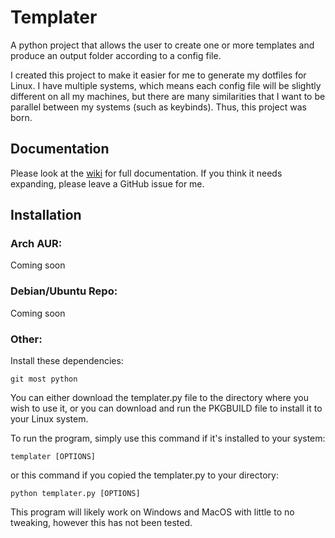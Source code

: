 # Templater
A python project that allows the user to create one or more templates and produce an output folder according to a config file.

I created this project to make it easier for me to generate my dotfiles for Linux. I have multiple systems, which means each config file will be slightly different on all my machines, but there are many similarities that I want to be parallel between my systems (such as keybinds). Thus, this project was born.

## Documentation
Please look at the [wiki](../../wiki) for full documentation. If you think it needs expanding, please leave a GitHub issue for me.

## Installation
### Arch AUR:
Coming soon

### Debian/Ubuntu Repo:
Coming soon

### Other:
Install these dependencies:

    git most python

You can either download the templater.py file to the directory where you wish to use it, or you can download and run the PKGBUILD file to install it to your Linux system.

To run the program, simply use this command if it's installed to your system:

    templater [OPTIONS]
    
or this command if you copied the templater.py to your directory:

    python templater.py [OPTIONS]
    
This program will likely work on Windows and MacOS with little to no tweaking, however this has not been tested.

